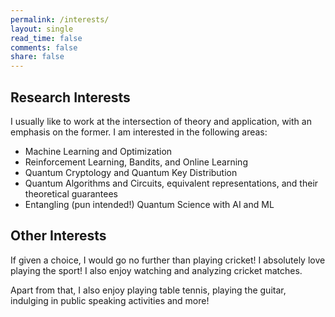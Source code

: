 ```yaml
---
permalink: /interests/
layout: single
read_time: false
comments: false
share: false
---
```


## Research Interests

I usually like to work at the intersection of theory and application, with an emphasis on the former. I am interested in the following areas:

<ul>
<li> Machine Learning and Optimization </li>
<li> Reinforcement Learning, Bandits, and Online Learning </li>
<li> Quantum Cryptology and Quantum Key Distribution </li>
<li> Quantum Algorithms and Circuits, equivalent representations, and their theoretical guarantees </li>
<li> Entangling (pun intended!) Quantum Science with AI and ML  </li>
</ul>

## Other Interests

If given a choice, I would go no further than playing cricket! I absolutely love playing the sport! I also enjoy watching and analyzing cricket matches. 

Apart from that, I also enjoy playing table tennis, playing the guitar, indulging in public speaking activities and more! 
